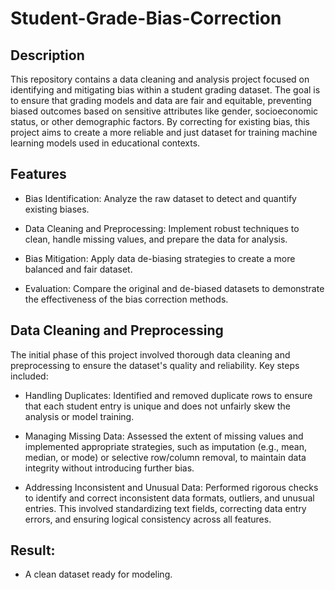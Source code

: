 # Student-Grade-Bias-Correction
## Description
This repository contains a data cleaning and analysis project focused on identifying and mitigating bias within a student grading dataset. The goal is to ensure that grading models and data are fair and equitable, preventing biased outcomes based on sensitive attributes like gender, socioeconomic status, or other demographic factors.
By correcting for existing bias, this project aims to create a more reliable and just dataset for training machine learning models used in educational contexts.
## Features
 - Bias Identification: Analyze the raw dataset to detect and quantify existing biases.

 - Data Cleaning and Preprocessing: Implement robust techniques to clean, handle missing values, and prepare the data for analysis.

 - Bias Mitigation: Apply data de-biasing strategies to create a more balanced and fair dataset.

- Evaluation: Compare the original and de-biased datasets to demonstrate the effectiveness of the bias correction methods.

## Data Cleaning and Preprocessing

The initial phase of this project involved thorough data cleaning and preprocessing to ensure the dataset's quality and reliability. Key steps included:

 - Handling Duplicates: Identified and removed duplicate rows to ensure that each student entry is unique and does not unfairly skew the analysis or model training.

 - Managing Missing Data: Assessed the extent of missing values and implemented appropriate strategies, such as imputation (e.g., mean, median, or mode) or selective row/column removal, to maintain data integrity without introducing further bias.

- Addressing Inconsistent and Unusual Data: Performed rigorous checks to identify and correct inconsistent data formats, outliers, and unusual entries. This involved standardizing text fields, correcting data entry errors, and ensuring logical consistency across all features.
## Result:
- A clean dataset ready for modeling.

